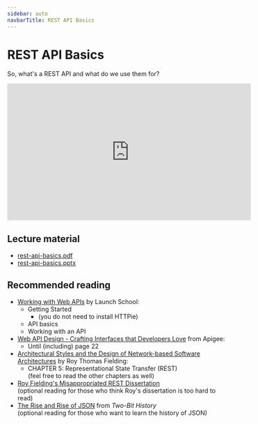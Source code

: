 ```yaml
---
sidebar: auto
navbarTitle: REST API Basics
---
```


# REST API Basics
So, what's a REST API and what do we use them for?

<iframe width="560" height="314" src="https://www.youtube.com/embed/MKknVV-_e4k" frameborder="0" allow="accelerometer; autoplay; encrypted-media; gyroscope; picture-in-picture" allowfullscreen></iframe>

## Lecture material
* [rest-api-basics.pdf](rest-api-basics.pdf)
* [rest-api-basics.pptx](rest-api-basics.pptx)

## Recommended reading

* [Working with Web APIs](https://launchschool.com/books/working_with_apis) by Launch School:
    * Getting Started
        * (you do not need to install HTTPie)
    * API basics
    * Working with an API
* [Web API Design - Crafting Interfaces that Developers Love](https://pages.apigee.com/rs/apigee/images/api-design-ebook-2012-03.pdf) from Apigee:
    * Until (including) page 22
* [Architectural Styles and the Design of Network-based Software Architectures](https://www.ics.uci.edu/~fielding/pubs/dissertation/top.htm) by Roy Thomas Fielding:
    * CHAPTER 5: Representational State Transfer (REST) \
    (feel free to read the other chapters as well)
* [Roy Fielding's Misappropriated REST Dissertation](https://twobithistory.org/2020/06/28/rest.html) \
    (optional reading for those who think Roy's dissertation is too hard to read)
* [The Rise and Rise of JSON](https://twobithistory.org/2017/09/21/the-rise-and-rise-of-json.html) from *Two-Bit History* \
    (optional reading for those who want to learn the history of JSON)